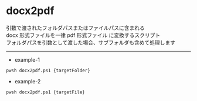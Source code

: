 # docx2pdf

引数で渡されたフォルダパスまたはファイルパスに含まれる  
docx 形式ファイルを一律 pdf 形式ファイル に変換するスクリプト  
フォルダパスを引数として渡した場合、サブフォルダも含めて処理します

---

- example-1

```shell
pwsh docx2pdf.ps1 {targetFolder}
```

- example-2

```shell
pwsh docx2pdf.ps1 {targetFile}
```
